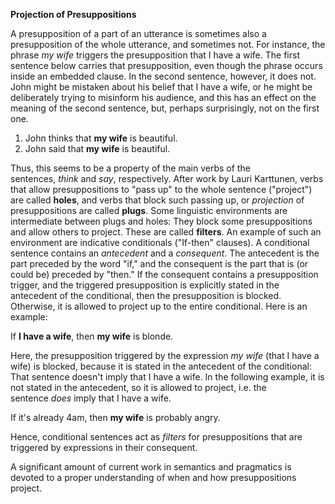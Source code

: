 **Projection of Presuppositions**

A presupposition of a part of an utterance is sometimes also a presupposition of the whole utterance, and sometimes not. For instance, the phrase _my wife_ triggers the presupposition that I have a wife. The first sentence below carries that presupposition, even though the phrase occurs inside an embedded clause. In the second sentence, however, it does not. John might be mistaken about his belief that I have a wife, or he might be deliberately trying to misinform his audience, and this has an effect on the meaning of the second sentence, but, perhaps surprisingly, not on the first one.

1.  John thinks that **my wife** is beautiful.
2.  John said that **my wife** is beautiful.

Thus, this seems to be a property of the main verbs of the sentences, _think_ and _say_, respectively. After work by Lauri Karttunen, verbs that allow presuppositions to "pass up" to the whole sentence ("project") are called **holes**, and verbs that block such passing up, or _projection_ of presuppositions are called **plugs**. Some linguistic environments are intermediate between plugs and holes: They block some presuppositions and allow others to project. These are called **filters**. An example of such an environment are indicative conditionals ("If-then" clauses). A conditional sentence contains an _antecedent_ and a _consequent_. The antecedent is the part preceded by the word "if," and the consequent is the part that is (or could be) preceded by "then." If the consequent contains a presupposition trigger, and the triggered presupposition is explicitly stated in the antecedent of the conditional, then the presupposition is blocked. Otherwise, it is allowed to project up to the entire conditional. Here is an example:

If **I have a wife**, then **my wife** is blonde.

Here, the presupposition triggered by the expression _my wife_ (that I have a wife) is blocked, because it is stated in the antecedent of the conditional: That sentence doesn't imply that I have a wife. In the following example, it is not stated in the antecedent, so it is allowed to project, i.e. the sentence _does_ imply that I have a wife.

If it's already 4am, then **my wife** is probably angry.

Hence, conditional sentences act as _filters_ for presuppositions that are triggered by expressions in their consequent.

A significant amount of current work in semantics and pragmatics is devoted to a proper understanding of when and how presuppositions project.